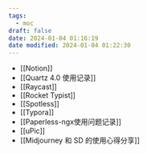 ```yaml
---
tags:
  - moc
draft: false
date: 2024-01-04 01:16:19
date modified: 2024-01-04 01:22:30
---
```


- [[Notion]]
- [[Quartz 4.0 使用记录]]
- [[Raycast]]
- [[Rocket Typist]]
- [[Spotless]]
- [[Typora]]
- [[Paperless-ngx使用问题记录]]
- [[uPic]]
- [[Midjourney 和 SD 的使用心得分享]]
